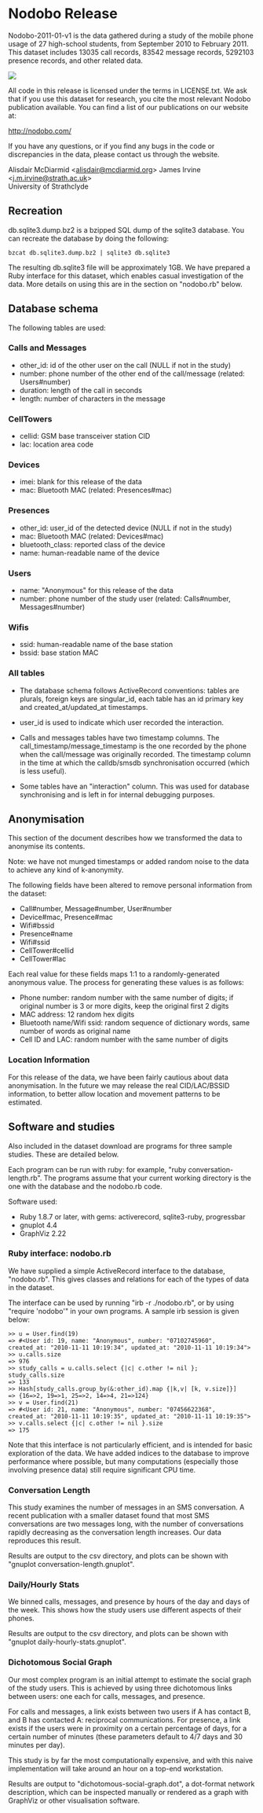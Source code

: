 # Nodobo Release

Nodobo-2011-01-v1 is the data gathered during a study of the mobile phone usage of 27 high-school students, from September 2010 to February 2011. This dataset includes 13035 call records, 83542 message records, 5292103 presence records, and other related data.

![](http://github.com/alisdair/nodobo-release/raw/master/img/nodobo-social.png)

All code in this release is licensed under the terms in LICENSE.txt. We ask that if you use this dataset for research, you cite the most relevant Nodobo publication available. You can find a list of our publications on our website at:

  http://nodobo.com/

If you have any questions, or if you find any bugs in the code or discrepancies in the data, please contact us through the website.

Alisdair McDiarmid &lt;alisdair@mcdiarmid.org&gt;
James Irvine &lt;j.m.irvine@strath.ac.uk&gt;  
University of Strathclyde


## Recreation

db.sqlite3.dump.bz2 is a bzipped SQL dump of the sqlite3 database. You can recreate the database by doing the following:

    bzcat db.sqlite3.dump.bz2 | sqlite3 db.sqlite3

The resulting db.sqlite3 file will be approximately 1GB. We have prepared a Ruby interface for this dataset, which enables casual investigation of the data. More details on using this are in the section on "nodobo.rb" below.


## Database schema

The following tables are used:

### Calls and Messages

* other_id: id of the other user on the call (NULL if not in the study)
* number: phone number of the other end of the call/message (related: Users#number)
* duration: length of the call in seconds
* length: number of characters in the message

### CellTowers

* cellid: GSM base transceiver station CID
* lac: location area code

### Devices

* imei: blank for this release of the data
* mac: Bluetooth MAC (related: Presences#mac)

### Presences

* other_id: user_id of the detected device (NULL if not in the study)
* mac: Bluetooth MAC (related: Devices#mac)
* bluetooth_class: reported class of the device
* name: human-readable name of the device

### Users

* name: "Anonymous" for this release of the data
* number: phone number of the study user (related: Calls#number, Messages#number)

### Wifis

* ssid: human-readable name of the base station
* bssid: base station MAC

### All tables

* The database schema follows ActiveRecord conventions: tables are plurals, foreign keys are singular_id, each table has an id primary key and created_at/updated_at timestamps.

* user_id is used to indicate which user recorded the interaction.

* Calls and messages tables have two timestamp columns. The call_timestamp/message_timestamp is the one recorded by the phone when the call/message was originally recorded. The timestamp column in the time at which the calldb/smsdb synchronisation occurred (which is less useful).

* Some tables have an "interaction" column. This was used for database synchronising and is left in for internal debugging purposes.


## Anonymisation

This section of the document describes how we transformed the data to anonymise its contents.

Note: we have not munged timestamps or added random noise to the data to achieve any kind of k-anonymity.

The following fields have been altered to remove personal information from the dataset:

* Call#number, Message#number, User#number
* Device#mac, Presence#mac
* Wifi#bssid
* Presence#name
* Wifi#ssid
* CellTower#cellid
* CellTower#lac

Each real value for these fields maps 1:1 to a randomly-generated anonymous value. The process for generating these values is as follows:

* Phone number: random number with the same number of digits; if original number is 3 or more digits, keep the original first 2 digits
* MAC address: 12 random hex digits
* Bluetooth name/Wifi ssid: random sequence of dictionary words, same number of words as original name
* Cell ID and LAC: random number with the same number of digits

### Location Information

For this release of the data, we have been fairly cautious about data anonymisation. In the future we may release the real CID/LAC/BSSID information, to better allow location and movement patterns to be estimated.


## Software and studies

Also included in the dataset download are programs for three sample studies. These are detailed below.

Each program can be run with ruby: for example, "ruby conversation-length.rb". The programs assume that your current working directory is the one with the database and the nodobo.rb code.

Software used:

* Ruby 1.8.7 or later, with gems: activerecord, sqlite3-ruby, progressbar
* gnuplot 4.4
* GraphViz 2.22


### Ruby interface: nodobo.rb

We have supplied a simple ActiveRecord interface to the database, "nodobo.rb". This gives classes and relations for each of the types of data in the dataset.

The interface can be used by running "irb -r ./nodobo.rb", or by using "require 'nodobo'" in your own programs. A sample irb session is given below:

    >> u = User.find(19)
    => #<User id: 19, name: "Anonymous", number: "07102745960", created_at: "2010-11-11 10:19:34", updated_at: "2010-11-11 10:19:34">
    >> u.calls.size
    => 976
    >> study_calls = u.calls.select {|c| c.other != nil }; study_calls.size
    => 133
    >> Hash[study_calls.group_by(&:other_id).map {|k,v| [k, v.size]}]
    => {16=>2, 19=>1, 25=>2, 14=>4, 21=>124}
    >> v = User.find(21)
    => #<User id: 21, name: "Anonymous", number: "07456622368", created_at: "2010-11-11 10:19:35", updated_at: "2010-11-11 10:19:35">
    >> v.calls.select {|c| c.other != nil }.size
    => 175

Note that this interface is not particularly efficient, and is intended for basic exploration of the data. We have added indices to the database to improve performance where possible, but many computations (especially those involving presence data) still require significant CPU time.


### Conversation Length

This study examines the number of messages in an SMS conversation. A recent publication with a smaller dataset found that most SMS conversations are two messages long, with the number of conversations rapidly decreasing as the conversation length increases. Our data reproduces this result.

Results are output to the csv directory, and plots can be shown with "gnuplot conversation-length.gnuplot".


### Daily/Hourly Stats

We binned calls, messages, and presence by hours of the day and days of the week. This shows how the study users use different aspects of their phones.

Results are output to the csv directory, and plots can be shown with "gnuplot daily-hourly-stats.gnuplot".


### Dichotomous Social Graph

Our most complex program is an initial attempt to estimate the social graph of the study users. This is achieved by using three dichotomous links between users: one each for calls, messages, and presence.

For calls and messages, a link exists between two users if A has contact B, and B has contacted A: reciprocal communications. For presence, a link exists if the users were in proximity on a certain percentage of days, for a certain number of minutes (these parameters default to 4/7 days and 30 minutes per day).

This study is by far the most computationally expensive, and with this naive implementation will take around an hour on a top-end workstation.

Results are output to "dichotomous-social-graph.dot", a dot-format network description, which can be inspected manually or rendered as a graph with GraphViz or other visualisation software.
